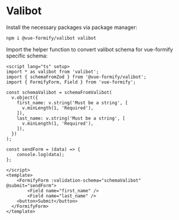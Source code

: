 # Valibot
Install the necessary packages via package manager:
```bash
npm i @vue-formify/valibot valibot
```
Import the helper function to convert valibot schema for vue-formify specific schema:
```vue
<script lang="ts" setup>
import * as valibot from 'valibot';
import { schemaFromZod } from '@vue-formify/valibot';
import { FormifyForm, Field } from 'vue-formify';

const schemaValibot = schemaFromValibot(
  v.object({
    first_name: v.string('Must be a string', [
      v.minLength(1, 'Required'),
    ]),
    last_name: v.string('Must be a string', [
      v.minLength(1, 'Required'),
    ]),
  })
);

const sendForm = (data) => {
	console.log(data);
};

</script>
<template>
	<FormifyForm :validation-schema="schemaValibot" @submit="sendForm">
        <Field name="first_name" />
        <Field name="last_name" />
    <button>Submit</button>
  </FormifyForm>
</template>
```
